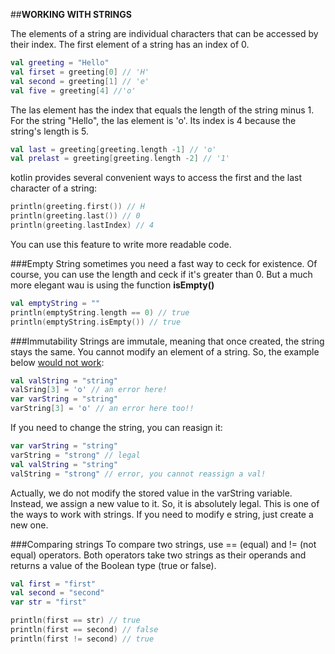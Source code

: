 ##__WORKING WITH STRINGS__

The elements of a string are individual characters that can be accessed by their index. The first element of a string has an index of 0.

````kotlin
val greeting = "Hello"
val firset = greeting[0] // 'H'
val second = greeting[1] // 'e'
val five = greeting[4] //'o'

````
The las element has the index that equals the length of the string minus 1. For the string "Hello", the las element is 'o'. Its index is 4 because the string's length is 5.
```kotlin
val last = greeting[greeting.length -1] // 'o'
val prelast = greeting[greeting.length -2] // '1'
```
kotlin provides several convenient ways to access the first and the last character of a string:
````kotlin
println(greeting.first()) // H
println(greeting.last()) // 0
println(greeting.lastIndex) // 4
````
You can use this feature to write more readable code.

###Empty String
sometimes you need a fast way to ceck for existence. Of course, you can use the length and ceck if it's greater than 0. But a much more elegant wau is using the function **isEmpty()**
```kotlin
val emptyString = ""
println(emptyString.length == 0) // true
println(emptyString.isEmpty()) // true
```
###Immutability
Strings are immutale, meaning that once created, the string stays the same. You cannot modify an element of a string. So, the example below <u>would not work</u>:
```kotlin
val valString = "string"
valSring[3] = 'o' // an error here!
var varString = "string"
varString[3] = 'o' // an error here too!!
```
If you need to change the string, you can reasign it:
```kotlin
var varString = "string"
varString = "strong" // legal
val valString = "string"
valString = "strong" // error, you cannot reassign a val!
```
Actually, we do not modify the stored value in the varString variable. Instead, we assign a new value to it. So, it is absolutely legal. This is one of the ways to work with strings. If you need to modify e string, just create a new one.

###Comparing strings
To compare two strings, use == (equal) and != (not equal) operators. Both operators take two strings as their operands and returns a value of the Boolean type (true or false).
```kotlin
val first = "first"
val second = "second"
var str = "first"

println(first == str) // true
println(first == second) // false
println(first != second) // true
```

